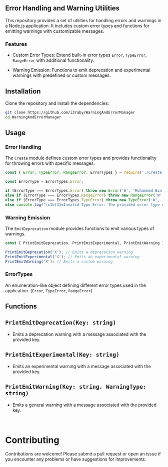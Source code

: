 ## Error Handling and Warning Utilities

This repository provides a set of utilities for handling errors and warnings in a Node.js application. It includes custom error types and functions for emitting warnings with customizable messages.

### Features
- Custom Error Types: Extend built-in error types `Error`, `TypeError`, `RangeError` with additional functionality.

- Warning Emission: Functions to emit deprecation and experimental warnings with predefined or custom messages.

## Installation
Clone the repository and install the dependencies:

```sh
git clone https://github.com/i3raby/WarningAndErrorManager
cd WarningAndErrorManager
```

## Usage

### Error Handling

The `Create` module defines custom error types and provides functionality for throwing errors with specific messages.

```js
const { Error, TypeError, RangeError, ErrorTypes } = require('./Create');

const ErrorType = ErrorTypes.Error;

if (ErrorType === ErrorTypes.Error) throw new Error('W', 'Muhammed Bin Al-Arabi');
else if (ErrorType === ErrorTypes.RangeError) throw new RangeError('W', 'Muhammed Bin Al-Arabi');
else if (ErrorType === ErrorTypes.TypeError) throw new TypeError('W', 'Muhammed Bin Al-Arabi');
else console.log('\x1b[31mInvalid Type Error: The provided error type does not match any known types.\x1b[0m');
```

### Warning Emission

The `EmitDeprecation` module provides functions to emit various types of warnings.

```js
const { PrintEmitDeprecation, PrintEmitExperimental, PrintEmitWarning } = require('./EmitDeprecation');

PrintEmitDeprecation('X'); // Emits a deprecation warning
PrintEmitExperimental('X'); // Emits an experimental warning
PrintEmitWarning('X'); // Emits a custom warning
```

### ErrorTypes
An enumeration-like object defining different error types used in the application. (`Error`, `TypeError`, `RangeError`)

## Functions

## `PrintEmitDeprecation(Key: string)`
- Emits a deprecation warning with a message associated with the provided key.

## `PrintEmitExperimental(Key: string)`
- Emits an experimental warning with a message associated with the provided key.

## `PrintEmitWarning(Key: string, WarningType: string)`
- Emits a general warning with a message associated with the provided key.

<br>

# Contributing

Contributions are welcome! Please submit a pull request or open an issue if you encounter any problems or have suggestions for improvements.
